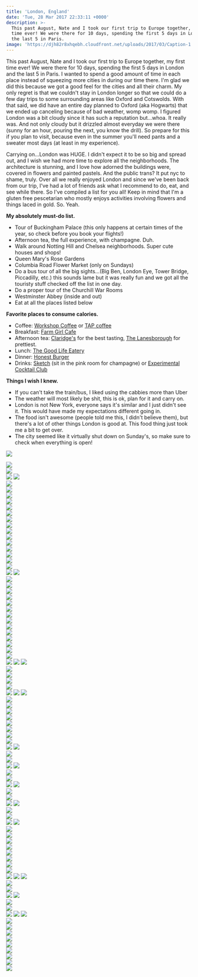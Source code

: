 ```yaml
---
title: 'London, England'
date: 'Tue, 28 Mar 2017 22:33:11 +0000'
description: >-
  This past August, Nate and I took our first trip to Europe together, my first
  time ever! We were there for 10 days, spending the first 5 days in London and
  the last 5 in Paris.
image: 'https://djh82r8xhqebh.cloudfront.net/uploads/2017/03/Caption-1.jpg'
---
```


This past August, Nate and I took our first trip to Europe together, my first time ever! We were there for 10 days, spending the first 5 days in London and the last 5 in Paris. I wanted to spend a good amount of time in each place instead of squeezing more cities in during our time there. I'm glad we did this because we got a good feel for the cities and all their charm. My only regret is that we couldn't stay in London longer so that we could do a few day trips to some surrounding areas like Oxford and Cotswolds. With that said, we did have an entire day planned to Oxford (aka Hogwarts) that we ended up canceling because of bad weather, womp womp. I figured London was a bit cloudy since it has such a reputation but...whoa. It really was. And not only cloudy but it drizzled almost everyday we were there (sunny for an hour, pouring the next, you know the drill). So prepare for this if you plan to visit, because even in the summer you'll need pants and a sweater most days (at least in my experience).

Carrying on...London was HUGE. I didn't expect it to be so big and spread out, and I wish we had more time to explore all the neighborhoods. The architecture is stunning, and I love how adorned the buildings were, covered in flowers and painted pastels. And the public trans? It put nyc to shame, truly. Over all we really enjoyed London and since we've been back from our trip, I've had a lot of friends ask what I recommend to do, eat, and see while there. So I've compiled a list for you all! Keep in mind that I'm a gluten free pescetarian who mostly enjoys activities involving flowers and things laced in gold. So. Yeah.

**My absolutely must-do list.**

- Tour of Buckingham Palace (this only happens at certain times of the year, so check before you book your flights!)
- Afternoon tea, the full experience, with champagne. Duh.
- Walk around Notting Hill and Chelsea neighborhoods. Super cute houses and shops!
- Queen Mary's Rose Gardens
- Columbia Road Flower Market (only on Sundays)
- Do a bus tour of all the big sights...(Big Ben, London Eye, Tower Bridge, Piccadilly, etc.) this sounds lame but it was really fun and we got all the touristy stuff checked off the list in one day.
- Do a proper tour of the Churchill War Rooms
- Westminster Abbey (inside and out)
- Eat at all the places listed below

**Favorite places to consume calories.**

- Coffee: [Workshop Coffee](https://workshopcoffee.com/) or [TAP coffee](http://www.tapcoffee.co.uk/)
- Breakfast: [Farm Girl Cafe](http://www.thefarmgirl.co.uk/)
- Afternoon tea: [Claridge's](https://www.instagram.com/claridgeshotel/?hl=en) for the best tasting, [The Lanesborough](http://www.lanesborough.com/eng/restaurant-bars/afternoon-tea/) for prettiest.
- Lunch: [The Good Life Eatery](http://www.goodlifeeatery.com/)
- Dinner: [Honest Burger](https://www.instagram.com/honestburgers/?hl=en)
- Drinks: [Sketch](https://www.instagram.com/sketchlondon/?hl=en) (sit in the pink room for champagne) or [Experimental Cocktail Club](http://www.chinatownecc.com/)

**Things I wish I knew.**

- If you can't take the train/bus, I liked using the cabbies more than Uber
- The weather will most likely be shit, this is ok, plan for it and carry on.
- London is not New York, everyone says it's similar and I just didn't see it. This would have made my expectations different going in.
- The food isn't awesome (people told me this, I didn't believe them), but there's a lot of other things London is good at. This food thing just took me a bit to get over.
- The city seemed like it virtually shut down on Sunday's, so make sure to check when everything is open!

![](https://djh82r8xhqebh.cloudfront.net/uploads/2017/03/London-6.jpg) <div class="flex-ns mhn2-ns mb3"> <div class="ph2-ns w-50-ns">![](https://djh82r8xhqebh.cloudfront.net/uploads/2017/03/London-2.jpg)</div> <div class="ph2-ns w-50-ns">![](https://djh82r8xhqebh.cloudfront.net/uploads/2017/03/London-3.jpg)</div> </div> ![](https://djh82r8xhqebh.cloudfront.net/uploads/2017/03/London-1.jpg) ![](https://djh82r8xhqebh.cloudfront.net/uploads/2017/03/London-8.jpg) <div class="flex-ns mhn2-ns mb3"> <div class="ph2-ns w-50-ns">![](https://djh82r8xhqebh.cloudfront.net/uploads/2017/03/London-7.jpg)</div> <div class="ph2-ns w-50-ns">![](https://djh82r8xhqebh.cloudfront.net/uploads/2017/03/London-4.jpg)</div> </div> ![](https://djh82r8xhqebh.cloudfront.net/uploads/2017/03/London-5.jpg) <div class="flex-ns mhn2-ns mb3"> <div class="ph2-ns w-50-ns">![](https://djh82r8xhqebh.cloudfront.net/uploads/2017/03/London-17.jpg)</div> <div class="ph2-ns w-50-ns">![](https://djh82r8xhqebh.cloudfront.net/uploads/2017/03/London-9.jpg)</div> </div> ![](https://djh82r8xhqebh.cloudfront.net/uploads/2017/03/London-14.jpg) <div class="flex-ns mhn2-ns mb3"> <div class="ph2-ns w-50-ns">![](https://djh82r8xhqebh.cloudfront.net/uploads/2017/03/London-16.jpg)</div> <div class="ph2-ns w-50-ns">![](https://djh82r8xhqebh.cloudfront.net/uploads/2017/03/London-11.jpg)</div> </div> <div class="flex-ns mhn2-ns mb3"> <div class="ph2-ns w-50-ns">![](https://djh82r8xhqebh.cloudfront.net/uploads/2017/03/London-13.jpg)</div> <div class="ph2-ns w-50-ns">![](https://djh82r8xhqebh.cloudfront.net/uploads/2017/03/London-12.jpg)</div> </div> <div class="flex-ns mhn2-ns mb3"> <div class="ph2-ns w-50-ns">![](https://djh82r8xhqebh.cloudfront.net/uploads/2017/03/London-15.jpg)</div> <div class="ph2-ns w-50-ns">![](https://djh82r8xhqebh.cloudfront.net/uploads/2017/03/London-10.jpg)</div> </div> ![](https://djh82r8xhqebh.cloudfront.net/uploads/2017/03/London-20.jpg) <div class="flex-ns mhn2-ns mb3"> <div class="ph2-ns w-50-ns">![](https://djh82r8xhqebh.cloudfront.net/uploads/2017/03/London-18.jpg)</div> <div class="ph2-ns w-50-ns">![](https://djh82r8xhqebh.cloudfront.net/uploads/2017/03/London-21-e1490727985118.jpg)</div> </div> ![](https://djh82r8xhqebh.cloudfront.net/uploads/2017/03/London-19.jpg) ![](https://djh82r8xhqebh.cloudfront.net/uploads/2017/03/London-25.jpg) <div class="flex-ns mhn2-ns mb3"> <div class="ph2-ns w-50-ns">![](https://djh82r8xhqebh.cloudfront.net/uploads/2017/03/London-22.jpg)</div> <div class="ph2-ns w-50-ns">![](https://djh82r8xhqebh.cloudfront.net/uploads/2017/03/London-29.jpg)</div> </div> ![](https://djh82r8xhqebh.cloudfront.net/uploads/2017/03/London-23.jpg) <div class="flex-ns mhn2-ns mb3"> <div class="ph2-ns w-50-ns">![](https://djh82r8xhqebh.cloudfront.net/uploads/2017/03/London-24.jpg)</div> <div class="ph2-ns w-50-ns">![](https://djh82r8xhqebh.cloudfront.net/uploads/2017/03/London-27.jpg)</div> </div> ![](https://djh82r8xhqebh.cloudfront.net/uploads/2017/03/London-26.jpg) <div class="flex-ns mhn2-ns mb3"> <div class="ph2-ns w-50-ns">![](https://djh82r8xhqebh.cloudfront.net/uploads/2017/03/London-28.jpg)</div> <div class="ph2-ns w-50-ns">![](https://djh82r8xhqebh.cloudfront.net/uploads/2017/03/London-32.jpg)</div> </div> ![](https://djh82r8xhqebh.cloudfront.net/uploads/2017/03/London-36.jpg) <div class="flex-ns mhn2-ns mb3"> <div class="ph2-ns w-50-ns">![](https://djh82r8xhqebh.cloudfront.net/uploads/2017/03/London-31.jpg)</div> <div class="ph2-ns w-50-ns">![](https://djh82r8xhqebh.cloudfront.net/uploads/2017/03/London-33.jpg)</div> </div> ![](https://djh82r8xhqebh.cloudfront.net/uploads/2017/03/London-34.jpg) <div class="flex-ns mhn2-ns mb3"> <div class="ph2-ns w-50-ns">![](https://djh82r8xhqebh.cloudfront.net/uploads/2017/03/London-37.jpg)</div> <div class="ph2-ns w-50-ns">![](https://djh82r8xhqebh.cloudfront.net/uploads/2017/03/London-35.jpg)</div> </div> ![](https://djh82r8xhqebh.cloudfront.net/uploads/2017/03/London-38.jpg) ![](https://djh82r8xhqebh.cloudfront.net/uploads/2017/03/London-40.jpg) ![](https://djh82r8xhqebh.cloudfront.net/uploads/2017/03/London-39-683x1024.jpg) <div class="flex-ns mhn2-ns mb3"> <div class="ph2-ns w-50-ns">![](https://djh82r8xhqebh.cloudfront.net/uploads/2017/03/London-43.jpg)</div> <div class="ph2-ns w-50-ns">![](https://djh82r8xhqebh.cloudfront.net/uploads/2017/03/London-42.jpg)</div> </div> <div class="flex-ns mhn2-ns mb3"> <div class="ph2-ns w-50-ns">![](https://djh82r8xhqebh.cloudfront.net/uploads/2017/03/London-41.jpg)</div> <div class="ph2-ns w-50-ns">![](https://djh82r8xhqebh.cloudfront.net/uploads/2017/03/London-44.jpg)</div> </div> ![](https://djh82r8xhqebh.cloudfront.net/uploads/2017/03/London-45.jpg) ![](https://djh82r8xhqebh.cloudfront.net/uploads/2017/03/London-47.jpg) ![](https://djh82r8xhqebh.cloudfront.net/uploads/2017/03/London-46-683x1024.jpg) <div class="flex-ns mhn2-ns mb3"> <div class="ph2-ns w-50-ns">![](https://djh82r8xhqebh.cloudfront.net/uploads/2017/03/London-48.jpg)</div> <div class="ph2-ns w-50-ns">![](https://djh82r8xhqebh.cloudfront.net/uploads/2017/03/London-50.jpg)</div> </div> ![](https://djh82r8xhqebh.cloudfront.net/uploads/2017/03/London-51.jpg) <div class="flex-ns mhn2-ns mb3"> <div class="ph2-ns w-50-ns">![](https://djh82r8xhqebh.cloudfront.net/uploads/2017/03/London-52.jpg)</div> <div class="ph2-ns w-50-ns">![](https://djh82r8xhqebh.cloudfront.net/uploads/2017/03/London-49.jpg)</div> </div> ![](https://djh82r8xhqebh.cloudfront.net/uploads/2017/03/London-54.jpg) <div class="flex-ns mhn2-ns mb3"> <div class="ph2-ns w-50-ns">![](https://djh82r8xhqebh.cloudfront.net/uploads/2017/03/London-53.jpg)</div> <div class="ph2-ns w-50-ns">![](https://djh82r8xhqebh.cloudfront.net/uploads/2017/03/London-56.jpg)</div> </div> ![](https://djh82r8xhqebh.cloudfront.net/uploads/2017/03/London-55.jpg) ![](https://djh82r8xhqebh.cloudfront.net/uploads/2017/03/London-58.jpg) <div class="flex-ns mhn2-ns mb3"> <div class="ph2-ns w-50-ns">![](https://djh82r8xhqebh.cloudfront.net/uploads/2017/03/London-60.jpg)</div> <div class="ph2-ns w-50-ns">![](https://djh82r8xhqebh.cloudfront.net/uploads/2017/03/London-59.jpg)</div> </div> ![](https://djh82r8xhqebh.cloudfront.net/uploads/2017/03/London-57.jpg) ![](https://djh82r8xhqebh.cloudfront.net/uploads/2017/03/London-61.jpg) <div class="flex-ns mhn2-ns mb3"> <div class="ph2-ns w-50-ns">![](https://djh82r8xhqebh.cloudfront.net/uploads/2017/03/London-63.jpg)</div> <div class="ph2-ns w-50-ns">![](https://djh82r8xhqebh.cloudfront.net/uploads/2017/03/London-65.jpg)</div> </div> ![](https://djh82r8xhqebh.cloudfront.net/uploads/2017/03/London-64.jpg) ![](https://djh82r8xhqebh.cloudfront.net/uploads/2017/03/London-66.jpg) <div class="flex-ns mhn2-ns mb3"> <div class="ph2-ns w-50-ns">![](https://djh82r8xhqebh.cloudfront.net/uploads/2017/03/London-67.jpg)</div> <div class="ph2-ns w-50-ns">![](https://djh82r8xhqebh.cloudfront.net/uploads/2017/03/London-69.jpg)</div> </div> ![](https://djh82r8xhqebh.cloudfront.net/uploads/2017/03/London-68.jpg) ![](https://djh82r8xhqebh.cloudfront.net/uploads/2017/03/London-70.jpg) <div class="flex-ns mhn2-ns mb3"> <div class="ph2-ns w-50-ns">![](https://djh82r8xhqebh.cloudfront.net/uploads/2017/03/London-71.jpg)</div> <div class="ph2-ns w-50-ns">![](https://djh82r8xhqebh.cloudfront.net/uploads/2017/03/London-72.jpg)</div> </div> ![](https://djh82r8xhqebh.cloudfront.net/uploads/2017/03/London-73.jpg) ![](https://djh82r8xhqebh.cloudfront.net/uploads/2017/03/London-76.jpg) <div class="flex-ns mhn2-ns mb3"> <div class="ph2-ns w-50-ns">![](https://djh82r8xhqebh.cloudfront.net/uploads/2017/03/London-78.jpg)</div> <div class="ph2-ns w-50-ns">![](https://djh82r8xhqebh.cloudfront.net/uploads/2017/03/London-74.jpg)</div> </div> ![](https://djh82r8xhqebh.cloudfront.net/uploads/2017/03/London-79.jpg) <div class="flex-ns mhn2-ns mb3"> <div class="ph2-ns w-50-ns">![](https://djh82r8xhqebh.cloudfront.net/uploads/2017/03/London-83.jpg)</div> <div class="ph2-ns w-50-ns">![](https://djh82r8xhqebh.cloudfront.net/uploads/2017/03/London-81.jpg)</div> </div> ![](https://djh82r8xhqebh.cloudfront.net/uploads/2017/03/London-77.jpg) <div class="flex-ns mhn2-ns mb3"> <div class="ph2-ns w-50-ns">![](https://djh82r8xhqebh.cloudfront.net/uploads/2017/03/London-89.jpg)</div> <div class="ph2-ns w-50-ns">![](https://djh82r8xhqebh.cloudfront.net/uploads/2017/03/London-85.jpg)</div> </div> ![](https://djh82r8xhqebh.cloudfront.net/uploads/2017/03/London-87.jpg) ![](https://djh82r8xhqebh.cloudfront.net/uploads/2017/03/London-82.jpg) ![](https://djh82r8xhqebh.cloudfront.net/uploads/2017/03/London-86.jpg) <div class="flex-ns mhn2-ns mb3"> <div class="ph2-ns w-50-ns">![](https://djh82r8xhqebh.cloudfront.net/uploads/2017/03/London-88.jpg)</div> <div class="ph2-ns w-50-ns">![](https://djh82r8xhqebh.cloudfront.net/uploads/2017/03/London-90.jpg)</div> </div> ![](https://djh82r8xhqebh.cloudfront.net/uploads/2017/03/London-91.jpg) ![](https://djh82r8xhqebh.cloudfront.net/uploads/2017/03/London-92-683x1024.jpg) <div class="flex-ns mhn2-ns mb3"> <div class="ph2-ns w-50-ns">![](https://djh82r8xhqebh.cloudfront.net/uploads/2017/03/London-93.jpg)</div> <div class="ph2-ns w-50-ns">![](https://djh82r8xhqebh.cloudfront.net/uploads/2017/03/London-96.jpg)</div> </div> ![](https://djh82r8xhqebh.cloudfront.net/uploads/2017/03/London-97.jpg) ![](https://djh82r8xhqebh.cloudfront.net/uploads/2017/03/London-106.jpg) ![](https://djh82r8xhqebh.cloudfront.net/uploads/2017/03/London-95.jpg) <div class="flex-ns mhn2-ns mb3"> <div class="ph2-ns w-50-ns">![](https://djh82r8xhqebh.cloudfront.net/uploads/2017/03/London-101.jpg)</div> <div class="ph2-ns w-50-ns">![](https://djh82r8xhqebh.cloudfront.net/uploads/2017/03/London-94.jpg)</div> </div> ![](https://djh82r8xhqebh.cloudfront.net/uploads/2017/03/London-99.jpg) <div class="flex-ns mhn2-ns mb3"> <div class="ph2-ns w-50-ns">![](https://djh82r8xhqebh.cloudfront.net/uploads/2017/03/London-102.jpg)</div> <div class="ph2-ns w-50-ns">![](https://djh82r8xhqebh.cloudfront.net/uploads/2017/03/London-98.jpg)</div> </div> ![](https://djh82r8xhqebh.cloudfront.net/uploads/2017/03/London-107.jpg) <div class="flex-ns mhn2-ns mb3"> <div class="ph2-ns w-50-ns">![](https://djh82r8xhqebh.cloudfront.net/uploads/2017/03/London-105.jpg)</div> <div class="ph2-ns w-50-ns">![](https://djh82r8xhqebh.cloudfront.net/uploads/2017/03/London-108.jpg)</div> </div> ![](https://djh82r8xhqebh.cloudfront.net/uploads/2017/03/London-103.jpg)

